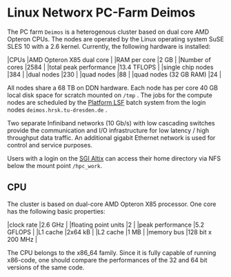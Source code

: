 # Linux Networx PC-Farm Deimos

The PC farm `Deimos` is a heterogenous cluster based on dual core AMD
Opteron CPUs. The nodes are operated by the Linux operating system SuSE
SLES 10 with a 2.6 kernel. Currently, the following hardware is
installed:

|CPUs |AMD Opteron X85 dual core |
|RAM per core |2 GB |
|Number of cores |2584 |
|total peak performance |13.4 TFLOPS |
|single chip nodes |384 |
|dual nodes |230 |
|quad nodes |88 |
|quad nodes (32 GB RAM) |24 |

All nodes share a 68 TB on DDN hardware. Each node has per core 40 GB local disk space for scratch
mounted on `/tmp` . The jobs for the compute nodes are scheduled by the
[Platform LSF](PlatformLSF.md)
batch system from the login nodes `deimos.hrsk.tu-dresden.de` .

Two separate Infiniband networks (10 Gb/s) with low cascading switches provide the communication and
I/O infrastructure for low latency / high throughput data traffic. An additional gigabit Ethernet
network is used for control and service purposes.

Users with a login on the [SGI Altix](HardwareAltix.md) can access their home directory via NFS
below the mount point `/hpc_work`.

## CPU

The cluster is based on dual-core AMD Opteron X85 processor. One core
has the following basic properties:

|clock rate |2.6 GHz |
|floating point units |2 |
|peak performance |5.2 GFLOPS |
|L1 cache |2x64 kB |
|L2 cache |1 MB |
|memory bus |128 bit x 200 MHz |

The CPU belongs to the x86_64 family. Since it is fully capable of running x86-code, one should
compare the performances of the 32 and 64 bit versions of the same code.
